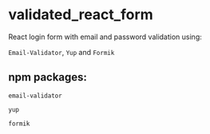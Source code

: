 # validated_react_form

React login form with email and password validation using:

`Email-Validator`, `Yup` and `Formik`

## npm packages:

`email-validator`

`yup`

`formik`
